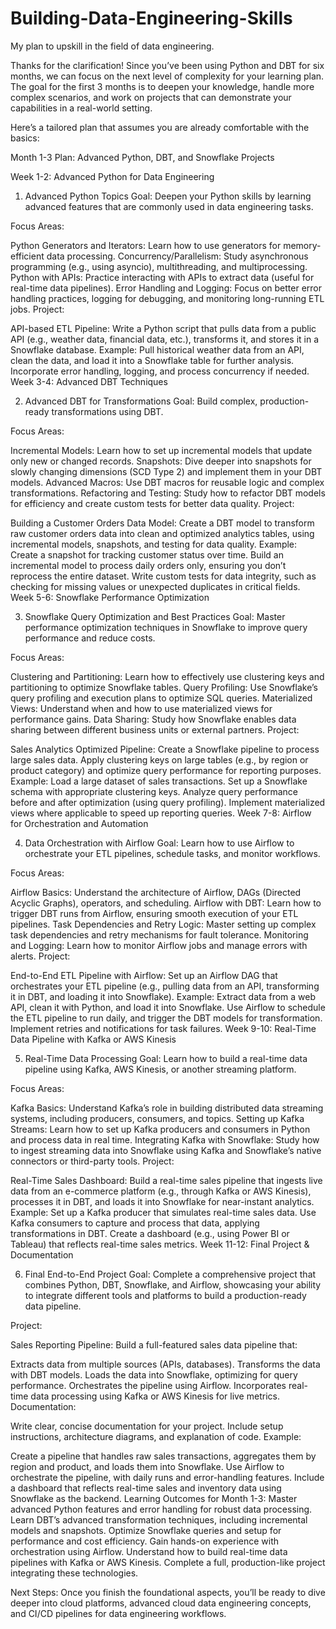 # Building-Data-Engineering-Skills
My plan to upskill in the field of data engineering. 

Thanks for the clarification! Since you’ve been using Python and DBT for six months, we can focus on the next level of complexity for your learning plan. The goal for the first 3 months is to deepen your knowledge, handle more complex scenarios, and work on projects that can demonstrate your capabilities in a real-world setting.

Here’s a tailored plan that assumes you are already comfortable with the basics:

Month 1-3 Plan: Advanced Python, DBT, and Snowflake Projects

Week 1-2: Advanced Python for Data Engineering

1. Advanced Python Topics
Goal: Deepen your Python skills by learning advanced features that are commonly used in data engineering tasks.

Focus Areas:

Python Generators and Iterators: Learn how to use generators for memory-efficient data processing.
Concurrency/Parallelism: Study asynchronous programming (e.g., using asyncio), multithreading, and multiprocessing.
Python with APIs: Practice interacting with APIs to extract data (useful for real-time data pipelines).
Error Handling and Logging: Focus on better error handling practices, logging for debugging, and monitoring long-running ETL jobs.
Project:

API-based ETL Pipeline: Write a Python script that pulls data from a public API (e.g., weather data, financial data, etc.), transforms it, and stores it in a Snowflake database.
Example: Pull historical weather data from an API, clean the data, and load it into a Snowflake table for further analysis. Incorporate error handling, logging, and process concurrency if needed.
Week 3-4: Advanced DBT Techniques

2. Advanced DBT for Transformations
Goal: Build complex, production-ready transformations using DBT.

Focus Areas:

Incremental Models: Learn how to set up incremental models that update only new or changed records.
Snapshots: Dive deeper into snapshots for slowly changing dimensions (SCD Type 2) and implement them in your DBT models.
Advanced Macros: Use DBT macros for reusable logic and complex transformations.
Refactoring and Testing: Study how to refactor DBT models for efficiency and create custom tests for better data quality.
Project:

Building a Customer Orders Data Model: Create a DBT model to transform raw customer orders data into clean and optimized analytics tables, using incremental models, snapshots, and testing for data quality.
Example:
Create a snapshot for tracking customer status over time.
Build an incremental model to process daily orders only, ensuring you don’t reprocess the entire dataset.
Write custom tests for data integrity, such as checking for missing values or unexpected duplicates in critical fields.
Week 5-6: Snowflake Performance Optimization

3. Snowflake Query Optimization and Best Practices
Goal: Master performance optimization techniques in Snowflake to improve query performance and reduce costs.

Focus Areas:

Clustering and Partitioning: Learn how to effectively use clustering keys and partitioning to optimize Snowflake tables.
Query Profiling: Use Snowflake’s query profiling and execution plans to optimize SQL queries.
Materialized Views: Understand when and how to use materialized views for performance gains.
Data Sharing: Study how Snowflake enables data sharing between different business units or external partners.
Project:

Sales Analytics Optimized Pipeline: Create a Snowflake pipeline to process large sales data. Apply clustering keys on large tables (e.g., by region or product category) and optimize query performance for reporting purposes.
Example:
Load a large dataset of sales transactions.
Set up a Snowflake schema with appropriate clustering keys.
Analyze query performance before and after optimization (using query profiling).
Implement materialized views where applicable to speed up reporting queries.
Week 7-8: Airflow for Orchestration and Automation

4. Data Orchestration with Airflow
Goal: Learn how to use Airflow to orchestrate your ETL pipelines, schedule tasks, and monitor workflows.

Focus Areas:

Airflow Basics: Understand the architecture of Airflow, DAGs (Directed Acyclic Graphs), operators, and scheduling.
Airflow with DBT: Learn how to trigger DBT runs from Airflow, ensuring smooth execution of your ETL pipelines.
Task Dependencies and Retry Logic: Master setting up complex task dependencies and retry mechanisms for fault tolerance.
Monitoring and Logging: Learn how to monitor Airflow jobs and manage errors with alerts.
Project:

End-to-End ETL Pipeline with Airflow: Set up an Airflow DAG that orchestrates your ETL pipeline (e.g., pulling data from an API, transforming it in DBT, and loading it into Snowflake).
Example:
Extract data from a web API, clean it with Python, and load it into Snowflake.
Use Airflow to schedule the ETL pipeline to run daily, and trigger the DBT models for transformation.
Implement retries and notifications for task failures.
Week 9-10: Real-Time Data Pipeline with Kafka or AWS Kinesis

5. Real-Time Data Processing
Goal: Learn how to build a real-time data pipeline using Kafka, AWS Kinesis, or another streaming platform.

Focus Areas:

Kafka Basics: Understand Kafka’s role in building distributed data streaming systems, including producers, consumers, and topics.
Setting up Kafka Streams: Learn how to set up Kafka producers and consumers in Python and process data in real time.
Integrating Kafka with Snowflake: Study how to ingest streaming data into Snowflake using Kafka and Snowflake’s native connectors or third-party tools.
Project:

Real-Time Sales Dashboard: Build a real-time sales pipeline that ingests live data from an e-commerce platform (e.g., through Kafka or AWS Kinesis), processes it in DBT, and loads it into Snowflake for near-instant analytics.
Example:
Set up a Kafka producer that simulates real-time sales data.
Use Kafka consumers to capture and process that data, applying transformations in DBT.
Create a dashboard (e.g., using Power BI or Tableau) that reflects real-time sales metrics.
Week 11-12: Final Project & Documentation

6. Final End-to-End Project
Goal: Complete a comprehensive project that combines Python, DBT, Snowflake, and Airflow, showcasing your ability to integrate different tools and platforms to build a production-ready data pipeline.

Project:

Sales Reporting Pipeline: Build a full-featured sales data pipeline that:

Extracts data from multiple sources (APIs, databases).
Transforms the data with DBT models.
Loads the data into Snowflake, optimizing for query performance.
Orchestrates the pipeline using Airflow.
Incorporates real-time data processing using Kafka or AWS Kinesis for live metrics.
Documentation:

Write clear, concise documentation for your project.
Include setup instructions, architecture diagrams, and explanation of code.
Example:

Create a pipeline that handles raw sales transactions, aggregates them by region and product, and loads them into Snowflake.
Use Airflow to orchestrate the pipeline, with daily runs and error-handling features.
Include a dashboard that reflects real-time sales and inventory data using Snowflake as the backend.
Learning Outcomes for Month 1-3:
Master advanced Python features and error handling for robust data processing.
Learn DBT’s advanced transformation techniques, including incremental models and snapshots.
Optimize Snowflake queries and setup for performance and cost efficiency.
Gain hands-on experience with orchestration using Airflow.
Understand how to build real-time data pipelines with Kafka or AWS Kinesis.
Complete a full, production-like project integrating these technologies.

Next Steps:
Once you finish the foundational aspects, you’ll be ready to dive deeper into cloud platforms, advanced cloud data engineering concepts, and CI/CD pipelines for data engineering workflows.
